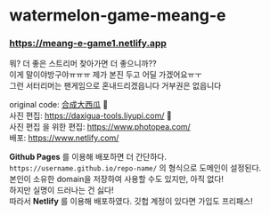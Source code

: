 # watermelon-game-meang-e
### https://meang-e-game1.netlify.app  
뭐? 더 좋은 스트리머 찾아가면 더 좋으니까??  
이게 말이야방구야ㅠㅠㅠ 제가 본진 두고 어딜 가겠어요ㅠㅜ  
그런 서터리머는 팬게임으로 혼내드리겠읍니다 거부권은 없읍니다  

original code: [合成大西瓜](https://github.com/liyupi/daxigua) 🍉  
사진 편집: https://daxigua-tools.liyupi.com/ 🍉  
사진 편집 을 위한 편집: https://www.photopea.com/  
배포: https://www.netlify.com/

__Github Pages__ 를 이용해 배포하면 더 간단하다.  
`https://username.github.io/repo-name/` 의 형식으로 도메인이 설정된다.  
본인이 소유한 domain을 저장하여 사용할 수도 있지만, 아직 없다!  
하지만 실명이 드러나는 건 싫다!  
따라서 __Netlify__ 를 이용해 배포하였다. 깃헙 계정이 있다면 가입도 프리패스!
